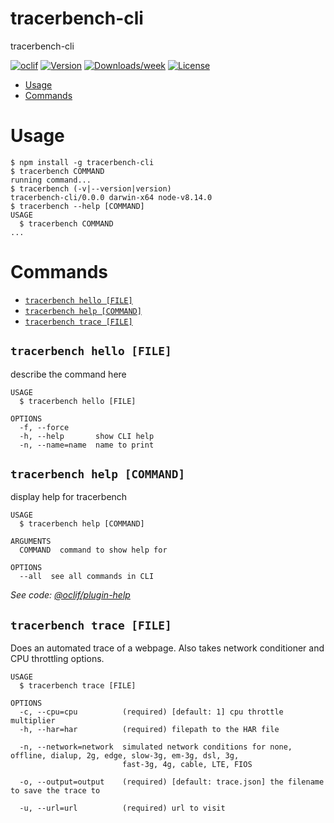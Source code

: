 tracerbench-cli
===============

tracerbench-cli

[![oclif](https://img.shields.io/badge/cli-oclif-brightgreen.svg)](https://oclif.io)
[![Version](https://img.shields.io/npm/v/tracerbench-cli.svg)](https://npmjs.org/package/tracerbench-cli)
[![Downloads/week](https://img.shields.io/npm/dw/tracerbench-cli.svg)](https://npmjs.org/package/tracerbench-cli)
[![License](https://img.shields.io/npm/l/tracerbench-cli.svg)](https://github.com/TracerBench/tracerbench/blob/master/package.json)

<!-- toc -->
* [Usage](#usage)
* [Commands](#commands)
<!-- tocstop -->
# Usage
<!-- usage -->
```sh-session
$ npm install -g tracerbench-cli
$ tracerbench COMMAND
running command...
$ tracerbench (-v|--version|version)
tracerbench-cli/0.0.0 darwin-x64 node-v8.14.0
$ tracerbench --help [COMMAND]
USAGE
  $ tracerbench COMMAND
...
```
<!-- usagestop -->
# Commands
<!-- commands -->
* [`tracerbench hello [FILE]`](#tracerbench-hello-file)
* [`tracerbench help [COMMAND]`](#tracerbench-help-command)
* [`tracerbench trace [FILE]`](#tracerbench-trace-file)

## `tracerbench hello [FILE]`

describe the command here

```
USAGE
  $ tracerbench hello [FILE]

OPTIONS
  -f, --force
  -h, --help       show CLI help
  -n, --name=name  name to print
```

## `tracerbench help [COMMAND]`

display help for tracerbench

```
USAGE
  $ tracerbench help [COMMAND]

ARGUMENTS
  COMMAND  command to show help for

OPTIONS
  --all  see all commands in CLI
```

_See code: [@oclif/plugin-help](https://github.com/oclif/plugin-help/blob/v2.1.4/src/commands/help.ts)_

## `tracerbench trace [FILE]`

Does an automated trace of a webpage. Also takes network conditioner and CPU throttling options.

```
USAGE
  $ tracerbench trace [FILE]

OPTIONS
  -c, --cpu=cpu          (required) [default: 1] cpu throttle multiplier
  -h, --har=har          (required) filepath to the HAR file

  -n, --network=network  simulated network conditions for none, offline, dialup, 2g, edge, slow-3g, em-3g, dsl, 3g,
                         fast-3g, 4g, cable, LTE, FIOS

  -o, --output=output    (required) [default: trace.json] the filename to save the trace to

  -u, --url=url          (required) url to visit
```
<!-- commandsstop -->
